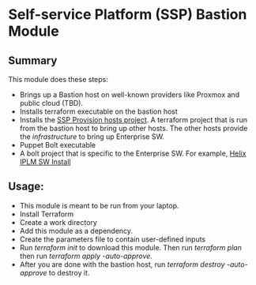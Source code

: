 # Self-service Platform (SSP) Bastion Module

## Summary
This module does these steps:
* Brings up a Bastion host on well-known providers like Proxmox and public cloud (TBD). 
* Installs terraform executable on the bastion host
* Installs the [SSP Provision hosts project](https://github.com/rajeshr264/ssp_provision_hosts). A terraform project that is run from the bastion host to bring up other hosts. The other hosts provide the _infrastructure_ to bring up Enterprise SW.
* Puppet Bolt executable 
* A bolt project that is specific to the Enterprise SW. For example, [Helix IPLM SW Install](https://github.com/rajeshr264/ssp_configure_iplm_hosts)

## Usage:
* This module is meant to be run from your laptop.
* Install Terraform 
* Create a work directory
* Add this module as a dependency. 
* Create the parameters file to contain user-defined inputs
* Run _terraform init_ to download this module. Then run _terraform plan_ then run _terraform apply -auto-approve_.
* After you are done with the bastion host, run _terraform destroy -auto-approve_ to destroy it.

   
